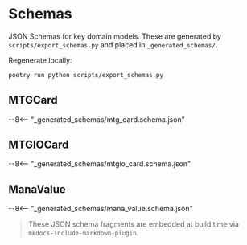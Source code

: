 # Schemas

JSON Schemas for key domain models. These are generated by `scripts/export_schemas.py` and placed in `_generated_schemas/`.

Regenerate locally:

```bash
poetry run python scripts/export_schemas.py
```

## MTGCard

--8<-- "_generated_schemas/mtg_card.schema.json"

## MTGIOCard

--8<-- "_generated_schemas/mtgio_card.schema.json"

## ManaValue

--8<-- "_generated_schemas/mana_value.schema.json"

> These JSON schema fragments are embedded at build time via `mkdocs-include-markdown-plugin`.
